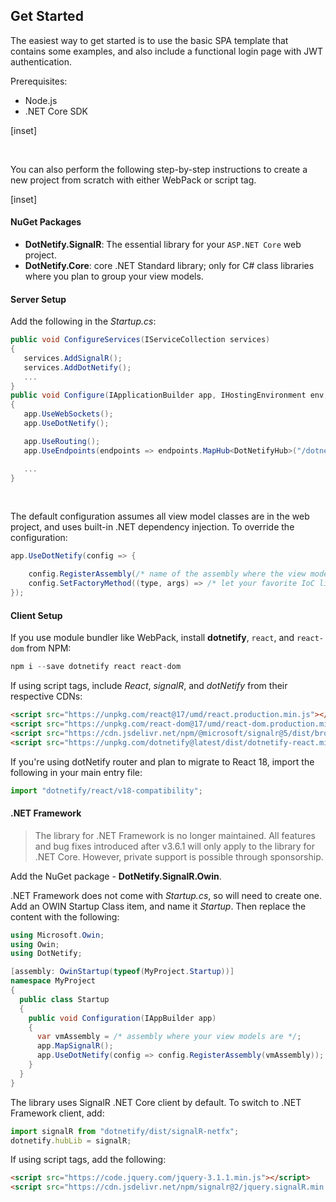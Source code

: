 ## Get Started

The easiest way to get started is to use the basic SPA template that contains some examples, and also include a functional login page with JWT authentication.

Prerequisites:

- Node.js
- .NET Core SDK

[inset]

<br/>

You can also perform the following step-by-step instructions to create a new project from scratch with either WebPack or script tag.

[inset]

#### NuGet Packages

- **DotNetify.SignalR**: The essential library for your `ASP.NET Core` web project.
- **DotNetify.Core**: core .NET Standard library; only for C# class libraries where you plan to group your view models.

#### Server Setup

Add the following in the _Startup.cs_:

```csharp
public void ConfigureServices(IServiceCollection services)
{
   services.AddSignalR();
   services.AddDotNetify();
   ...
}
public void Configure(IApplicationBuilder app, IHostingEnvironment env, ILoggerFactory loggerFactory)
{
   app.UseWebSockets();
   app.UseDotNetify();

   app.UseRouting();
   app.UseEndpoints(endpoints => endpoints.MapHub<DotNetifyHub>("/dotnetify"));

   ...
}
```

<br/>

The default configuration assumes all view model classes are in the web project, and uses built-in .NET dependency injection. To override the configuration:

```csharp
app.UseDotNetify(config => {

    config.RegisterAssembly(/* name of the assembly where the view model classes are located */);
    config.SetFactoryMethod((type, args) => /* let your favorite IoC library creates the view model instance */);
});
```

#### Client Setup

If you use module bundler like WebPack, install **dotnetify**, `react`, and `react-dom` from NPM:

```jsx
npm i --save dotnetify react react-dom
```

If using script tags, include _React_, _signalR_, and _dotNetify_ from their respective CDNs:

```html
<script src="https://unpkg.com/react@17/umd/react.production.min.js"></script>
<script src="https://unpkg.com/react-dom@17/umd/react-dom.production.min.js"></script>
<script src="https://cdn.jsdelivr.net/npm/@microsoft/signalr@5/dist/browser/signalr.min.js"></script>
<script src="https://unpkg.com/dotnetify@latest/dist/dotnetify-react.min.js"></script>
```

If you're using dotNetify router and plan to migrate to React 18, import the following in your main entry file:

```jsx
import "dotnetify/react/v18-compatibility";
```

#### .NET Framework

> The library for .NET Framework is no longer maintained. All features and bug fixes introduced after v3.6.1 will only apply to the library for .NET Core. However, private support is possible through sponsorship.

Add the NuGet package - **DotNetify.SignalR.Owin**.

.NET Framework does not come with _Startup.cs_, so will need to create one. Add an OWIN Startup Class item, and name it _Startup_. Then replace the content with the following:

```csharp
using Microsoft.Owin;
using Owin;
using DotNetify;

[assembly: OwinStartup(typeof(MyProject.Startup))]
namespace MyProject
{
  public class Startup
  {
    public void Configuration(IAppBuilder app)
    {
      var vmAssembly = /* assembly where your view models are */;
      app.MapSignalR();
      app.UseDotNetify(config => config.RegisterAssembly(vmAssembly));
    }
  }
}
```

The library uses SignalR .NET Core client by default. To switch to .NET Framework client, add:

```jsx
import signalR from "dotnetify/dist/signalR-netfx";
dotnetify.hubLib = signalR;
```

If using script tags, add the following:

```html
<script src="https://code.jquery.com/jquery-3.1.1.min.js"></script>
<script src="https://cdn.jsdelivr.net/npm/signalr@2/jquery.signalR.min.js"></script>
```
